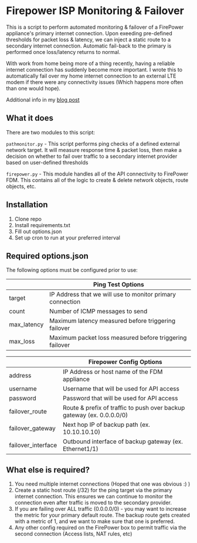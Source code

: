 # Firepower ISP Monitoring & Failover

This is a script to perform automated monitoring & failover of a FirePower appliance's primary internet connection. Upon exeeding pre-defined thresholds for packet loss & latency, we can inject a static route to a secondary internet connection. Automatic fail-back to the primary is performed once loss/latency returns to normal.

With work from home being more of a thing recently, having a reliable internet connection has suddenly become more important. I wrote this to automatically fail over my home internet connection to an external LTE modem if there were any connectivity issues (Which happens more often than one would hope).

Additional info in my [blog post](https://0x2142.com/cisco-firepower-automating-cellular-failover/)

## What it does

There are two modules to this script: 

`pathmonitor.py` - This script performs ping checks of a defined external network target. It will measure response time & packet loss, then make a decision on whether to fail over traffic to a secondary internet provider based on user-defined thresholds

`firepower.py` - This module handles all of the API connectivity to FirePower FDM. This contains all of the logic to create & delete network objects, route objects, etc.

## Installation

1. Clone repo
2. Install requirements.txt
3. Fill out options.json
4. Set up cron to run at your preferred interval

## Required options.json

The following options must be configured prior to use:

|  | Ping Test Options |
|--------|-----------------------------------------------------------|
| target | IP Address that we will use to monitor primary connection |
| count  | Number of ICMP messages to send                           |
| max_latency | Maximum latency measured before triggering failover  |
| max_loss | Maximum packet loss measured before triggering failover |

|  | Firepower Config Options |
|--------|-----------------------------------------------------------|
| address | IP Address or host name of the FDM appliance             |
| username | Username that will be used for API access               |
| password | Password that will be used for API access               |
| failover_route | Route & prefix of traffic to push over backup gateway (ex. 0.0.0.0/0)|
| failover_gateway | Next hop IP of backup path (ex. 10.10.10.10)|
| failover_interface | Outbound interface of backup gateway (ex. Ethernet1/1)|

## What else is required? 

1. You need multiple internet connections (Hoped that one was obvious :) )
2. Create a static host route (/32) for the ping target via the primary internet connection. This ensures we can continue to monitor the connection even after traffic is moved to the secondary provider.
3. If you are failing over ALL traffic (0.0.0.0/0) - you may want to increase the metric for your primary default route. The backup route gets created with a metric of 1, and we want to make sure that one is preferred.
4. Any other config required on the FirePower box to permit traffic via the second connection (Access lists, NAT rules, etc)
